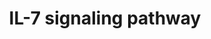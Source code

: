 ---
annotations:
- type: Pathway Ontology
  value: interleukin-7 signaling pathway
authors:
- MaintBot
- Mkutmon
- Eweitz
description: ''
last-edited: 2021-05-23
organisms:
- Pan troglodytes
redirect_from:
- /index.php/Pathway:WP895
- /instance/WP895
schema-jsonld:
- '@context': https://schema.org/
  '@id': https://wikipathways.github.io/pathways/WP895.html
  '@type': Dataset
  creator:
    '@type': Organization
    name: WikiPathways
  description: ''
  keywords:
  - CCND2
  - PIK3R1
  - STAT3
  - BAX
  - FYN
  - STAT1
  - MAPK1
  - MCL1
  - BCL2L11
  - CDK2
  - GRB2
  - RAF1
  - SHC1
  - PTK2B
  - STAM
  - MAP2K1
  - LYN
  - IRS1
  - IRS2
  - IL7R
  - AKT1
  - CBL
  - JAK3
  - STAM2
  - Gene Symbol
  - MUC1
  - CLTC
  - FOXO3A
  - BLK
  - CCNA2
  - STAT5B
  - MAP2K2
  - GSK3B
  - HRAS
  - JAK1
  - MAPK3
  - RB1
  - SOS1
  - IRF1
  - FOXO1
  - BAD
  - STAT5A
  - IL2RG
  - CBLB
  - CDK4
  license: CC0
  name: IL-7 signaling pathway
seo: CreativeWork
title: IL-7 signaling pathway
wpid: WP895
---